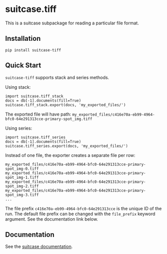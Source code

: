 # suitcase.tiff

This is a suitcase subpackage for reading a particular file format.

## Installation

```
pip install suitcase-tiff
```

## Quick Start

`suitcase-tiff` supports stack and series methods.

Using stack:

```
import suitcase.tiff_stack
docs = db[-1].documents(fill=True)
suitcase.tiff_stack.export(docs, 'my_exported_files/')
```

The exported file will have path:
`my_exported_files/c416e70a-eb99-4964-bfc0-64e291313cce-primary-spot_img.tiff`

Using series:

```
import suitcase.tiff_series
docs = db[-1].documents(fill=True)
suitcase.tiff_series.export(docs, 'my_exported_files/')
```
Instead of one file, the exporter creates a separate file per row:
```
my_exported_files/c416e70a-eb99-4964-bfc0-64e291313cce-primary-spot_img-0.tiff
my_exported_files/c416e70a-eb99-4964-bfc0-64e291313cce-primary-spot_img-1.tiff
my_exported_files/c416e70a-eb99-4964-bfc0-64e291313cce-primary-spot_img-2.tiff
my_exported_files/c416e70a-eb99-4964-bfc0-64e291313cce-primary-spot_img-3.tiff
...

```

The file prefix `c416e70a-eb99-4964-bfc0-64e291313cce` is the unique ID of the
run. The default file prefix can be changed with the `file_prefix` keyword
argument. See the documentation link below.

## Documentation

See the [suitcase documentation](https://blueskyproject.io/suitcase/).
